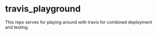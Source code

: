 # travis_playground
This repo serves for playing around with travis for combined deployment and testing
